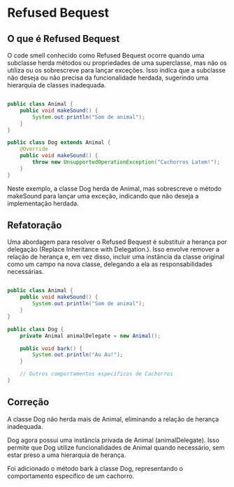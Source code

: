 # Refused Bequest

## O que é Refused Bequest

O code smell conhecido como Refused Bequest ocorre quando uma subclasse herda métodos ou propriedades de uma superclasse, mas não os utiliza ou os sobrescreve para lançar exceções. Isso indica que a subclasse não deseja ou não precisa da funcionalidade herdada, sugerindo uma hierarquia de classes inadequada.

```java

public class Animal {
    public void makeSound() {
        System.out.println("Som de animal");
    }
}

public class Dog extends Animal {
    @Override
    public void makeSound() {
        throw new UnsupportedOperationException("Cachorros Latem!");
    }
}

```

Neste exemplo, a classe Dog herda de Animal, mas sobrescreve o método makeSound para lançar uma exceção, indicando que não deseja a implementação herdada.

## Refatoração

Uma abordagem para resolver o Refused Bequest é substituir a herança por delegação (Replace Inheritance with Delegation.). Isso envolve remover a relação de herança e, em vez disso, incluir uma instância da classe original como um campo na nova classe, delegando a ela as responsabilidades necessárias.

```java

public class Animal {
    public void makeSound() {
        System.out.println("Som de animal");
    }
}

public class Dog {
    private Animal animalDelegate = new Animal();

    public void bark() {
        System.out.println("Au Au!");
    }

    // Outros comportamentos específicos de Cachorros
}

```

## Correção

A classe Dog não herda mais de Animal, eliminando a relação de herança inadequada.

Dog agora possui uma instância privada de Animal (animalDelegate). Isso permite que Dog utilize funcionalidades de Animal quando necessário, sem estar preso a uma hierarquia de herança.

Foi adicionado o método bark à classe Dog, representando o comportamento específico de um cachorro.
